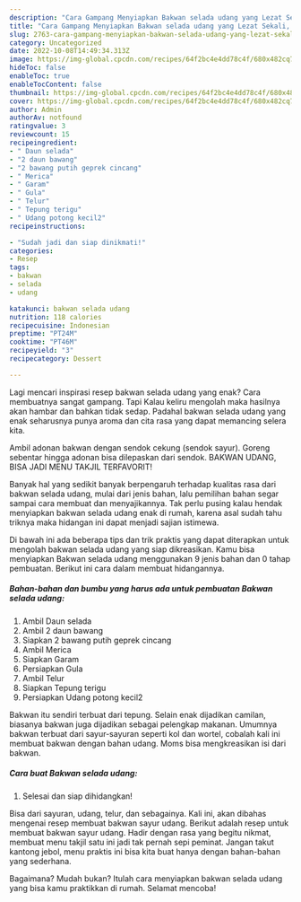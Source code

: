 ```yaml
---
description: "Cara Gampang Menyiapkan Bakwan selada udang yang Lezat Sekali, Buat Buka Puasa Bikin Ngiler"
title: "Cara Gampang Menyiapkan Bakwan selada udang yang Lezat Sekali, Buat Buka Puasa Bikin Ngiler"
slug: 2763-cara-gampang-menyiapkan-bakwan-selada-udang-yang-lezat-sekali-buat-buka-puasa-bikin-ngiler
category: Uncategorized
date: 2022-10-08T14:49:34.313Z
image: https://img-global.cpcdn.com/recipes/64f2bc4e4dd78c4f/680x482cq70/bakwan-selada-udang-foto-resep-utama.jpg
hideToc: false
enableToc: true
enableTocContent: false
thumbnail: https://img-global.cpcdn.com/recipes/64f2bc4e4dd78c4f/680x482cq70/bakwan-selada-udang-foto-resep-utama.jpg
cover: https://img-global.cpcdn.com/recipes/64f2bc4e4dd78c4f/680x482cq70/bakwan-selada-udang-foto-resep-utama.jpg
author: Admin
authorAv: notfound
ratingvalue: 3
reviewcount: 15
recipeingredient:
- " Daun selada"
- "2 daun bawang"
- "2 bawang putih geprek cincang"
- " Merica"
- " Garam"
- " Gula"
- " Telur"
- " Tepung terigu"
- " Udang potong kecil2"
recipeinstructions:

- "Sudah jadi dan siap dinikmati!"
categories:
- Resep
tags:
- bakwan
- selada
- udang

katakunci: bakwan selada udang 
nutrition: 118 calories
recipecuisine: Indonesian
preptime: "PT24M"
cooktime: "PT46M"
recipeyield: "3"
recipecategory: Dessert

---
```



Lagi mencari inspirasi resep bakwan selada udang yang enak? Cara membuatnya sangat gampang. Tapi Kalau keliru mengolah maka hasilnya akan hambar dan bahkan tidak sedap. Padahal bakwan selada udang yang enak seharusnya punya aroma dan cita rasa yang dapat memancing selera kita.


Ambil adonan bakwan dengan sendok cekung (sendok sayur). Goreng sebentar hingga adonan bisa dilepaskan dari sendok. BAKWAN UDANG, BISA JADI MENU TAKJIL TERFAVORIT!

Banyak hal yang sedikit banyak berpengaruh terhadap kualitas rasa dari bakwan selada udang, mulai dari jenis bahan, lalu pemilihan bahan segar sampai cara membuat dan menyajikannya. Tak perlu pusing kalau hendak menyiapkan bakwan selada udang enak di rumah, karena asal sudah tahu triknya maka hidangan ini dapat menjadi sajian istimewa.


Di bawah ini ada beberapa tips dan trik praktis yang dapat diterapkan untuk mengolah bakwan selada udang yang siap dikreasikan. Kamu bisa menyiapkan Bakwan selada udang menggunakan 9 jenis bahan dan 0 tahap pembuatan. Berikut ini cara dalam membuat hidangannya.

<!--inarticleads1-->

##### Bahan-bahan dan bumbu yang harus ada untuk pembuatan Bakwan selada udang:

1. Ambil  Daun selada
1. Ambil 2 daun bawang
1. Siapkan 2 bawang putih geprek cincang
1. Ambil  Merica
1. Siapkan  Garam
1. Persiapkan  Gula
1. Ambil  Telur
1. Siapkan  Tepung terigu
1. Persiapkan  Udang potong kecil2


Bakwan itu sendiri terbuat dari tepung. Selain enak dijadikan camilan, biasanya bakwan juga dijadikan sebagai pelengkap makanan. Umumnya bakwan terbuat dari sayur-sayuran seperti kol dan wortel, cobalah kali ini membuat bakwan dengan bahan udang. Moms bisa mengkreasikan isi dari bakwan. 

<!--inarticleads2-->

##### Cara buat Bakwan selada udang:


1. Selesai dan siap dihidangkan!

Bisa dari sayuran, udang, telur, dan sebagainya. Kali ini, akan dibahas mengenai resep membuat bakwan sayur udang. Berikut adalah resep untuk membuat bakwan sayur udang. Hadir dengan rasa yang begitu nikmat, membuat menu takjil satu ini jadi tak pernah sepi peminat. Jangan takut kantong jebol, menu praktis ini bisa kita buat hanya dengan bahan-bahan yang sederhana. 

Bagaimana? Mudah bukan? Itulah cara menyiapkan bakwan selada udang yang bisa kamu praktikkan di rumah. Selamat mencoba!
